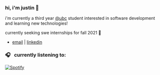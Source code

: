 ### hi, i'm justin 👋

i'm currently a third year [@ubc](https://www.bme.ubc.ca/) student interested in software development and learning new technologies!

currently seeking swe internships for fall 2021 🥺

- [email](mailto:justincho63@gmail.com) | [linkedin](https://www.linkedin.com/in/justinccho)

### 🎧 &nbsp; currently listening to:
[![Spotify](https://novatorem-blush.vercel.app/api/spotify)](https://open.spotify.com/user/justinlisteningtomusic123)





